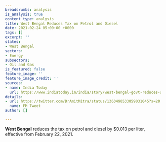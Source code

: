 ```yaml
---
breadcrumbs: analysis
is_analysis: true
content_type: analysis
title: West Bengal Reduces Tax on Petrol and Diesel
date: 2021-02-24 05:00:00 +0000
tags: []
excerpt: ''
states:
- West Bengal
sectors:
- Energy
subsectors:
- Oil and Gas
is_featured: false
feature_image: ''
feature_image_credit: ''
sources:
- name: India Today
  url: https://www.indiatoday.in/india/story/west-bengal-govt-reduces-state-tax-on-petrol-diesel-by-rs-1-per-litre-1771593-2021-02-21
details:
- url: https://twitter.com/DrAmitMitra/status/1363490533059031045?s=20
  name: FM Tweet
author: []

---
```

**West Bengal** reduces the tax on petrol and diesel by $0.013 per liter, effective from February 22, 2021.